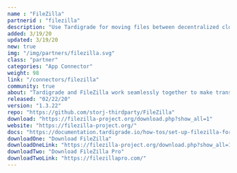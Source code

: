 ```yaml
---
name : "FileZilla"
partnerid : "filezilla"
description: "Use Tardigrade for moving files between decentralized cloud storage"
added: 3/19/20
updated: 3/19/20
new: true
img: "/img/partners/filezilla.svg"
class: "partner"
categories: "App Connector"
weight: 98
link: "/connectors/filezilla"
community: true
about: "Tardigrade and FileZilla work seamlessly together to make transferring files simple and secure with default end-to-end encryption. FileZilla is a cross-platform graphical FTP, SFTP, and FTPS file management and transfer tool that can easily be used to store and move files onto Tardigrade. Tardigrade has Nodes across the globe, making retrieving your files simple and fast with zone free performance."
released: "02/22/20"
version: "1.3.22"
repo: "https://github.com/storj-thirdparty/FileZilla"
download: "https://filezilla-project.org/download.php?show_all=1"
website: "https://filezilla-project.org/"
docs: "https://documentation.tardigrade.io/how-tos/set-up-filezilla-for-decentralized-file-transfer"
downloadOne: "Download FileZilla"
downloadOneLink: "https://filezilla-project.org/download.php?show_all=1"
downloadTwo: "Download FileZilla Pro"
downloadTwoLink: "https://filezillapro.com/"
---
```

